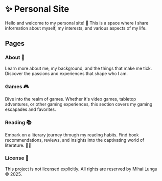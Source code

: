 # ✨ Personal Site 

Hello and welcome to my personal site! 🌟 This is a space where I share information about myself, my interests, and various aspects of my life.

## Pages

### About 📜
Learn more about me, my background, and the things that make me tick. Discover the passions and experiences that shape who I am.

### Games 🎮
Dive into the realm of games. Whether it's video games, tabletop adventures, or other gaming experiences, this section covers my gaming escapades and favorites.

### Reading 📚
Embark on a literary journey through my reading habits. Find book recommendations, reviews, and insights into the captivating world of literature. 📖✨

### License 📃
This project is not licensed explicitly. All rights are reserved by Mihai Lungu © 2025.
